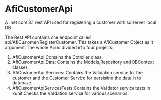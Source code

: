 # AfiCustomerApi
A .net core 3.1 rest API used for registering a customer with sqlserver local DB.

The Rest API contains one endpoint called api/AfiCustomer/RegisterCustomer. This takes a AfiCustomer Object as it argument.
The whole Api is divided into four projects:
1. AfiCustomerApi:Contains the Cotroller class.
2. AfiCustomerApi.Data: Contains the Models,Repository and DBContext classes.
3. AfiCustomerApi.Services: Contains the Validation service for the customer and the Customer Service for persisting the data in to
   database.
4. AfiCustomerApiServicesTests:Contains the Validator service tests in xunit.Checks the Validation service for various scenarios.
